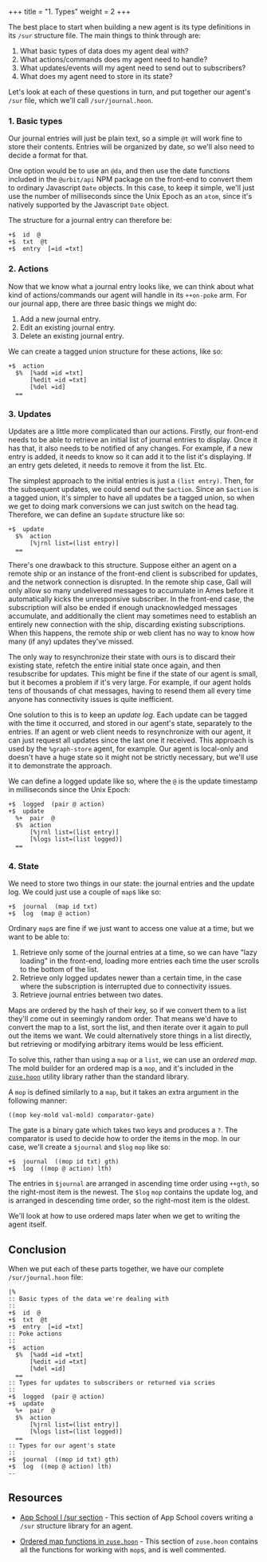 +++
title = "1. Types"
weight = 2
+++

The best place to start when building a new agent is its type definitions in its
`/sur` structure file. The main things to think through are:

1. What basic types of data does my agent deal with?
2. What actions/commands does my agent need to handle?
3. What updates/events will my agent need to send out to subscribers?
4. What does my agent need to store in its state?

Let's look at each of these questions in turn, and put together our agent's
`/sur` file, which we'll call `/sur/journal.hoon`.

### 1. Basic types

Our journal entries will just be plain text, so a simple `@t` will work fine to
store their contents. Entries will be organized by date, so we'll also need to
decide a format for that.

One option would be to use an `@da`, and then use the date functions included
in the `@urbit/api` NPM package on the front-end to convert them to ordinary
Javascript `Date` objects. In this case, to keep it simple, we'll just use the
number of milliseconds since the Unix Epoch as an `atom`, since it's natively
supported by the Javascript `Date` object.

The structure for a journal entry can therefore be:

```hoon
+$  id  @
+$  txt  @t
+$  entry  [=id =txt]
```

### 2. Actions

Now that we know what a journal entry looks like, we can think about what kind
of actions/commands our agent will handle in its `++on-poke` arm. For our
journal app, there are three basic things we might do:

1. Add a new journal entry.
2. Edit an existing journal entry.
3. Delete an existing journal entry.

We can create a tagged union structure for these actions, like so:

```hoon
+$  action
  $%  [%add =id =txt]
      [%edit =id =txt]
      [%del =id]
  ==
```

### 3. Updates

Updates are a little more complicated than our actions. Firstly, our front-end
needs to be able to retrieve an initial list of journal entries to display. Once
it has that, it also needs to be notified of any changes. For example, if a new
entry is added, it needs to know so it can add it to the list it's displaying.
If an entry gets deleted, it needs to remove it from the list. Etc.

The simplest approach to the initial entries is just a `(list entry)`. Then, for
the subsequent updates, we could send out the `$action`. Since an `$action` is a
tagged union, it's simpler to have all updates be a tagged union, so when we get
to doing mark conversions we can just switch on the head tag. Therefore, we can
define an `$update` structure like so:

```hoon
+$  update
  $%  action
      [%jrnl list=(list entry)]
  ==
```

There's one drawback to this structure. Suppose either an agent on a remote ship
or an instance of the front-end client is subscribed for updates, and the
network connection is disrupted. In the remote ship case, Gall will only allow
so many undelivered messages to accumulate in Ames before it automatically kicks
the unresponsive subscriber. In the front-end case, the subscription will also
be ended if enough unacknowledged messages accumulate, and additionally the
client may sometimes need to establish an entirely new connection with the ship,
discarding existing subscriptions. When this happens, the remote ship or web
client has no way to know how many (if any) updates they've missed.

The only way to resynchronize their state with ours is to discard their existing
state, refetch the entire initial state once again, and then resubscribe for
updates. This might be fine if the state of our agent is small, but it becomes a
problem if it's very large. For example, if our agent holds tens of thousands of
chat messages, having to resend them all every time anyone has connectivity
issues is quite inefficient.

One solution to this is to keep an _update log_. Each update can be tagged with
the time it occurred, and stored in our agent's state, separately to the
entries. If an agent or web client needs to resynchronize with our agent, it can
just request all updates since the last one it received. This approach is used
by the `%graph-store` agent, for example. Our agent is local-only and doesn't
have a huge state so it might not be strictly necessary, but we'll use it to
demonstrate the approach.

We can define a logged update like so, where the `@` is the update timestamp in
milliseconds since the Unix Epoch:

```hoon
+$  logged  (pair @ action)
+$  update
  %+  pair  @
  $%  action
      [%jrnl list=(list entry)]
      [%logs list=(list logged)]
  ==
```

### 4. State

We need to store two things in our state: the journal entries and the update
log. We could just use a couple of `map`s like so:

```hoon
+$  journal  (map id txt)
+$  log  (map @ action)
```

Ordinary `map`s are fine if we just want to access one value at a time, but we
want to be able to:

1. Retrieve only some of the journal entries at a time, so we can have "lazy
   loading" in the front-end, loading more entries each time the user scrolls to
   the bottom of the list.
2. Retrieve only logged updates newer than a certain time, in the case where the
   subscription is interrupted due to connectivity issues.
3. Retrieve journal entries between two dates.

Maps are ordered by the hash of their key, so if we convert them to a list
they'll come out in seemingly random order. That means we'd have to convert the
map to a list, sort the list, and then iterate over it again to pull out the
items we want. We could alternatively store things in a list directly, but
retrieving or modifying arbitrary items would be less efficient.

To solve this, rather than using a `map` or a `list`, we can use an _ordered
map_. The mold builder for an ordered map is a `mop`, and it's included in the
[`zuse.hoon`](https://github.com/urbit/urbit/blob/master/pkg/arvo/sys/zuse.hoon#L5284)
utility library rather than the standard library.

A `mop` is defined similarly to a `map`, but it takes an extra argument in the
following manner:

```hoon
((mop key-mold val-mold) comparator-gate)
```

The gate is a binary gate which takes two keys and produces a `?`. The
comparator is used to decide how to order the items in the mop. In our case,
we'll create a `$journal` and `$log` `mop` like so:

```hoon
+$  journal  ((mop id txt) gth)
+$  log  ((mop @ action) lth)
```

The entries in `$journal` are arranged in ascending time order using `++gth`, so
the right-most item is the newest. The `$log` `mop` contains the update log, and
is arranged in descending time order, so the right-most item is the oldest.

We'll look at how to use ordered maps later when we get to writing the agent
itself.

## Conclusion

When we put each of these parts together, we have our complete
`/sur/journal.hoon` file:

```hoon
|%
:: Basic types of the data we're dealing with
::
+$  id  @
+$  txt  @t
+$  entry  [=id =txt]
:: Poke actions
::
+$  action
  $%  [%add =id =txt]
      [%edit =id =txt]
      [%del =id]
  ==
:: Types for updates to subscribers or returned via scries
::
+$  logged  (pair @ action)
+$  update
  %+  pair  @
  $%  action
      [%jrnl list=(list entry)]
      [%logs list=(list logged)]
  ==
:: Types for our agent's state
::
+$  journal  ((mop id txt) gth)
+$  log  ((mop @ action) lth)
--
```

## Resources

- [App School I /sur section](/guides/core/app-school/7-sur-and-marks#sur) -
  This section of App School covers writing a `/sur` structure library for
  an agent.

- [Ordered map functions in
  `zuse.hoon`](https://github.com/urbit/urbit/blob/master/pkg/arvo/sys/zuse.hoon#L5284-L5688) -
  This section of `zuse.hoon` contains all the functions for working with
  `mop`s, and is well commented.
